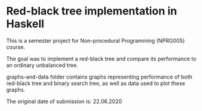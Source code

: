 # Red-black tree implementation in Haskell

This is a semester project for 	Non-procedural Programming (NPRG005) course.

The goal was to implement a red-black tree and compare its performance to an ordinary unbalanced tree.

graphs-and-data folder contains graphs representing performance of both red-black tree and binary search tree, as well as data used to plot these graphs.

The original date of submission is: 22.06.2020
